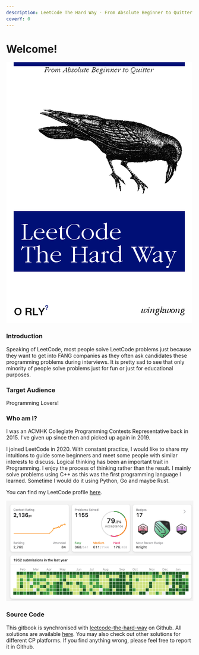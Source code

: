 ```yaml
---
description: LeetCode The Hard Way - From Absolute Beginner to Quitter
coverY: 0
---
```


# Welcome!

![](<.gitbook/assets/image (1).png>)

### Introduction

Speaking of LeetCode, most people solve LeetCode problems just because they want to get into FANG companies as they often ask candidates these programming problems during interviews. It is pretty sad to see that only minority of people solve problems just for fun or just for educational purposes.

### Target Audience

Programming Lovers!

### Who am I?

I was an ACMHK Collegiate Programming Contests Representative back in 2015. I've given up since then and picked up again in 2019.

I joined LeetCode in 2020. With constant practice, I would like to share my intuitions to guide some beginners and meet some people with similar interests to discuss. Logical thinking has been an important trait in Programming. I enjoy the process of thinking rather than the result. I mainly solve problems using C++ as this was the first programming language I learned. Sometime I would do it using Python, Go and maybe Rust.

You can find my LeetCode profile [here](https://leetcode.com/minus400eq/).

![Captured on 21 Jan 2022](<.gitbook/assets/image (1) (1).png>)

### Source Code

This gitbook is synchronised with [leetcode-the-hard-way](https://github.com/wingkwong/leetcode-the-hard-way) on Github. All solutions are available [here](https://github.com/wingkwong/competitive-programming/tree/master/leetcode/problems). You may also check out other solutions for different CP platforms. If you find anything wrong, please feel free to report it in Github.
